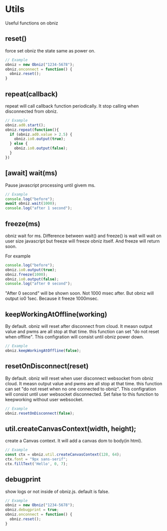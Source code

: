 # Utils
Useful functions on obniz

## reset()
force set obniz the state same as power on.

```Javascript
// Example
obniz = new Obniz("1234-5678");
obniz.onconnect = function() {
  obniz.reset();
}
```

## repeat(callback)
repeat will call callback function periodically.
It stop calling when disconnected from obniz.
```Javascript
// Example
obniz.ad0.start();
obniz.repeat(function(){
  if (obniz.ad0.value > 2.5) {
    obniz.io0.output(true);
  } else {
    obniz.io0.output(false);
  }
})
```
## [await] wait(ms)
Pause javascript processing until givem ms.
```Javascript
// Example
console.log("before");
await obniz.wait(1000);
console.log("after 1 second");
```
## freeze(ms)
obniz wait for ms.
Difference between wait() and freeze() is wait will wait on user size javascript but freeze will freeze obniz itself.
And freeze will return soon.

For example
```Javascript
console.log("before");
obniz.io0.output(true);
obniz.freeze(1000);
obniz.io0.output(false);
console.log("after 0 second");
```
"After 0 second" will be shown soon. Not 1000 msec after.
But obniz will output io0 1sec. Because it freeze 1000msec.

## keepWorkingAtOffline(working)
By default. obniz will reset after disconnect from cloud.
It measn output value and pwms are all stop at that time.
this function can set "do not reset when offline".
This configration will consist until obniz power down.
```Javascript
// Example
obniz.keepWorkingAtOffline(false);
```

## resetOnDisconnect(reset)
By default. obniz will reset when user disconnect websocket from obniz cloud.
It measn output value and pwms are all stop at that time.
this function can set "do not reset when no one connected to obniz".
This configration will consist until user websocket disconnected.
Set false to this function to keepworking without user websocket.
```Javascript
// Example
obniz.resetOnDisconnect(false);
```

## util.createCanvasContext(width, height);
create a Canvas context.
It will add a canvas dom to body(in html).

```Javascript
// Example
const ctx = obniz.util.createCanvasContext(128, 64);
ctx.font = "9px sans-serif";
ctx.fillText('Hello', 0, 7);
```

## debugprint
show logs or not inside of obniz.js. default is false.

```Javascript
// Example
obniz = new Obniz("1234-5678");
obniz.debugprint = true;
obniz.onconnect = function() {
  obniz.reset();
}
```